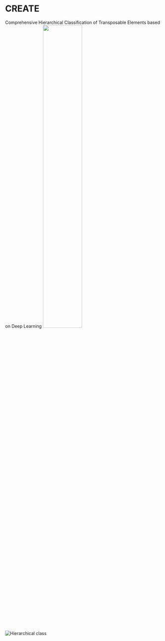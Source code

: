 # CREATE
Comprehensive Hierarchical Classification of Transposable Elements based on Deep Learning
<img src="https://github.com/yangqi-cs/CREATE/assets/26338653/39134c71-85a5-4819-9e76-2f702e72504a" width="50%">
![Hierarchical class](https://github.com/yangqi-cs/CREATE/assets/26338653/39134c71-85a5-4819-9e76-2f702e72504a)
